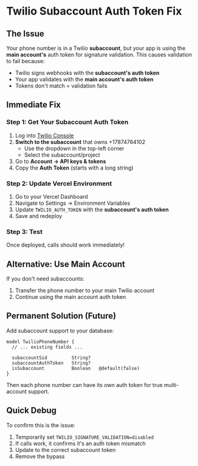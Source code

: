 # Twilio Subaccount Auth Token Fix

## The Issue
Your phone number is in a Twilio **subaccount**, but your app is using the **main account's** auth token for signature validation. This causes validation to fail because:

- Twilio signs webhooks with the **subaccount's auth token**
- Your app validates with the **main account's auth token**
- Tokens don't match = validation fails

## Immediate Fix

### Step 1: Get Your Subaccount Auth Token
1. Log into [Twilio Console](https://console.twilio.com)
2. **Switch to the subaccount** that owns +17874764102
   - Use the dropdown in the top-left corner
   - Select the subaccount/project
3. Go to **Account → API keys & tokens**
4. Copy the **Auth Token** (starts with a long string)

### Step 2: Update Vercel Environment
1. Go to your Vercel Dashboard
2. Navigate to Settings → Environment Variables
3. Update `TWILIO_AUTH_TOKEN` with the **subaccount's auth token**
4. Save and redeploy

### Step 3: Test
Once deployed, calls should work immediately!

## Alternative: Use Main Account
If you don't need subaccounts:
1. Transfer the phone number to your main Twilio account
2. Continue using the main account auth token

## Permanent Solution (Future)
Add subaccount support to your database:

```prisma
model TwilioPhoneNumber {
  // ... existing fields ...
  
  subaccountSid         String?   
  subaccountAuthToken   String?   
  isSubaccount          Boolean   @default(false)
}
```

Then each phone number can have its own auth token for true multi-account support.

## Quick Debug
To confirm this is the issue:
1. Temporarily set `TWILIO_SIGNATURE_VALIDATION=disabled`
2. If calls work, it confirms it's an auth token mismatch
3. Update to the correct subaccount token
4. Remove the bypass 